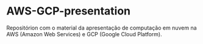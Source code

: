 # AWS-GCP-presentation

Repositórion com o material da apresentação de computação em nuvem na AWS (Amazon Web Services) e GCP (Google Cloud Platform).